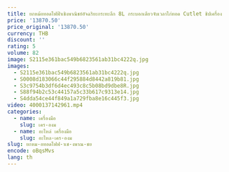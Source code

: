 ```yaml
---
title: ยกหม้อทอดไฟฟ้าเชิงพาณิชย์อัจฉริยะกระทะลึก 8L กระบอกเดียวจับเวลาไก่ทอด Cutlet ชิปเครื่อง
price: '13870.50'
price_original: '13870.50'
currency: THB
discount: ''
rating: 5
volume: 82
image: S2115e361bac549b6823561ab31bc4222q.jpg
images:
  - S2115e361bac549b6823561ab31bc4222q.jpg
  - S0008d183066c44f295884d8442a819b81.jpg
  - S3c9754b3df6d4ec493c8c5b08bd9dbe8R.jpg
  - S88f94b2c53c44157a5c33b617c9313e14.jpg
  - S4dda54ce44f849a1a729fba8e16c445f3.jpg
video: 4000137142961.mp4
categories:
  - name: เครื่องมือ
    slug: เคร-องม
  - name: อะไหล่ เครื่องมือ
    slug: อะไหล-เคร-องม
slug: ยกหม-อทอดไฟฟ-าเช-งพาณ-ชย
encode: oBqsMvs
lang: th
---
```

  